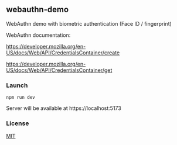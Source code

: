 ## webauthn-demo

WebAuthn demo with biometric authentication (Face ID / fingerprint)

WebAuthn documentation:

https://developer.mozilla.org/en-US/docs/Web/API/CredentialsContainer/create

https://developer.mozilla.org/en-US/docs/Web/API/CredentialsContainer/get

### Launch

```shell script
npm run dev
```

Server will be available at https://localhost:5173

### License

[MIT](./LICENSE.md)
